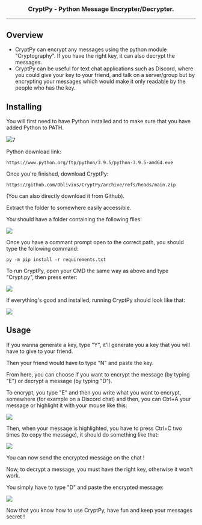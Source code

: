 <h3 align="center">
		CryptPy - Python Message Encrypter/Decrypter.
</h3>

---

## Overview

- CryptPy can encrypt any messages using the python module "Cryptography". If you have the right key, it can also decrypt the messages.
- CryptPy can be useful for text chat applications such as Discord, where you could give your key to your friend, and talk on a server/group but by encrypting your messages which would make it only readable by the people who has the key.

## Installing

You will first need to have Python installed and to make sure that you have added Python to PATH.

<img src="https://gyazo.com/e33ebaec93e235e7440600ec52b6f8a2">7

Python download link:

`https://www.python.org/ftp/python/3.9.5/python-3.9.5-amd64.exe`

Once you're finished, download CryptPy:

`https://github.com/Oblivios/CryptPy/archive/refs/heads/main.zip`

(You can also directly download it from Github).

Extract the folder to somewhere easily accessible.

You should have a folder containing the following files:

<img src="https://gyazo.com/563bdf53bf0bfa2792bb7aebf7910eb1.png">

Once you have a commant prompt open to the correct path, you should type the following command:

`py -m pip install -r requirements.txt`

To run CryptPy, open your CMD the same way as above and type "Crypt.py", then press enter:

<img src="https://gyazo.com/4de4b644cc1a21397f242a589365b6bd.gif">

If everything's good and installed, running CryptPy should look like that:

<img src="https://gyazo.com/ca088ef9a7a462b9ff8481c9c4634144.png">

## Usage

If you wanna generate a key, type "Y", it'll generate you a key that you will have to give to your friend.

Then your friend would have to type "N" and paste the key.

From here, you can choose if you want to encrypt the message (by typing "E") or decrypt a message (by typing "D").

To encrypt, you type "E" and then you write what you want to encrypt, somewhere (for example on a Discord chat) and then, you can Ctrl+A your message or highlight it with your mouse like this:

<img src="https://gyazo.com/312a0a51af1fd1e03babf09b24d05961.gif">

Then, when your message is highlighted, you have to press Ctrl+C two times (to copy the message), it should do something like that:

<img src="https://gyazo.com/f8da797901179ccaf0c8d9e0f1cbe2a4.gif">

You can now send the encrypted message on the chat !

Now, to decrypt a message, you must have the right key, otherwise it won't work.

You simply have to type "D" and paste the encrypted message:

<img src="https://gyazo.com/0455d23d02045a9172190f6750010919.gif">

Now that you know how to use CryptPy, have fun and keep your messages secret !
